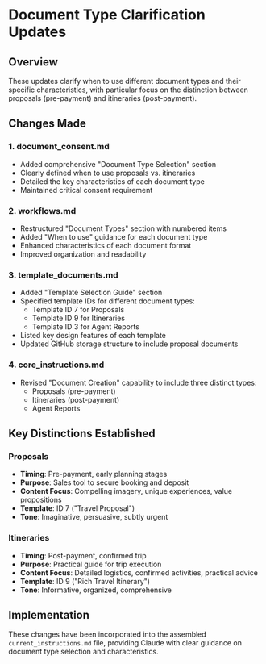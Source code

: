 # Document Type Clarification Updates

## Overview
These updates clarify when to use different document types and their specific characteristics, with particular focus on the distinction between proposals (pre-payment) and itineraries (post-payment).

## Changes Made

### 1. document_consent.md
- Added comprehensive "Document Type Selection" section
- Clearly defined when to use proposals vs. itineraries
- Detailed the key characteristics of each document type
- Maintained critical consent requirement

### 2. workflows.md
- Restructured "Document Types" section with numbered items
- Added "When to use" guidance for each document type
- Enhanced characteristics of each document format
- Improved organization and readability

### 3. template_documents.md
- Added "Template Selection Guide" section
- Specified template IDs for different document types:
  - Template ID 7 for Proposals
  - Template ID 9 for Itineraries
  - Template ID 3 for Agent Reports
- Listed key design features of each template
- Updated GitHub storage structure to include proposal documents

### 4. core_instructions.md
- Revised "Document Creation" capability to include three distinct types:
  - Proposals (pre-payment)
  - Itineraries (post-payment)
  - Agent Reports

## Key Distinctions Established

### Proposals
- **Timing**: Pre-payment, early planning stages
- **Purpose**: Sales tool to secure booking and deposit
- **Content Focus**: Compelling imagery, unique experiences, value propositions
- **Template**: ID 7 ("Travel Proposal")
- **Tone**: Imaginative, persuasive, subtly urgent

### Itineraries
- **Timing**: Post-payment, confirmed trip
- **Purpose**: Practical guide for trip execution
- **Content Focus**: Detailed logistics, confirmed activities, practical advice
- **Template**: ID 9 ("Rich Travel Itinerary")
- **Tone**: Informative, organized, comprehensive

## Implementation
These changes have been incorporated into the assembled `current_instructions.md` file, providing Claude with clear guidance on document type selection and characteristics.